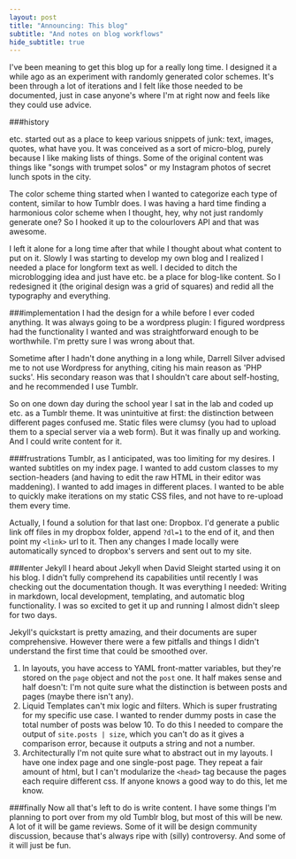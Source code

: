 ```yaml
---
layout: post
title: "Announcing: This blog"
subtitle: "And notes on blog workflows"
hide_subtitle: true
---
```


I've been meaning to get this blog up for a really long time. I designed it a while ago as an experiment with randomly generated color schemes. It's been through a lot of iterations and I felt like those needed to be documented, just in case anyone's where I'm at right now and feels like they could use advice.

###history

etc. started out as a place to keep various snippets of junk: text, images, quotes, what have you. It was conceived as a sort of micro-blog, purely because I like making lists of things. Some of the original content was things like "songs with trumpet solos" or my Instagram photos of secret lunch spots in the city.

The color scheme thing started when I wanted to categorize each type of content, similar to how Tumblr does. I was having a hard time finding a harmonious color scheme when I thought, hey, why not just randomly generate one? So I hooked it up to the colourlovers API and that was awesome.

I left it alone for a long time after that while I thought about what content to put on it. Slowly I was starting to develop my own blog and I realized I needed a place for longform text as well. I decided to ditch the microblogging idea and just have etc. be a place for blog-like content. So I redesigned it (the original design was a grid of squares) and redid all the typography and everything.

###implementation
I had the design for a while before I ever coded anything. It was always going to be a wordpress plugin: I figured wordpress had the functionality I wanted and was straightforward enough to be worthwhile. I'm pretty sure I was wrong about that.

Sometime after I hadn't done anything in a long while, Darrell Silver advised me to not use Wordpress for anything, citing his main reason as 'PHP sucks'. His secondary reason was that I shouldn't care about self-hosting, and he recommended I use Tumblr.

So on one down day during the school year I sat in the lab and coded up etc. as a Tumblr theme. It was unintuitive at first: the distinction between different pages confused me. Static files were clumsy (you had to upload them to a special server via a web form). But it was finally up and working. And I could write content for it.

###frustrations
Tumblr, as I anticipated, was too limiting for my desires. I wanted subtitles on my index page. I wanted to add custom classes to my section-headers (and having to edit the raw HTML in their editor was maddening). I wanted to add images in different places. I wanted to be able to quickly make iterations on my static CSS files, and not have to re-upload them every time.

Actually, I found a solution for that last one: Dropbox. I'd generate a public link off files in my dropbox folder, append `?dl=1` to the end of it, and then point my `<link>` url to it. Then any changes I made locally were automatically synced to dropbox's servers and sent out to my site.

###enter Jekyll
I heard about Jekyll when David Sleight started using it on his blog. I didn't fully comprehend its capabilities until recently I was checking out the documentation though. It was everything I needed: Writing in markdown, local development, templating, and automatic blog functionality. I was so excited to get it up and running I almost didn't sleep for two days.

Jekyll's quickstart is pretty amazing, and their documents are super comprehensive. However there were a few pitfalls and things I didn't understand the first time that could be smoothed over.

1. In layouts, you have access to YAML front-matter variables, but they're stored on the `page` object and not the `post` one. It half makes sense and half doesn't: I'm not quite sure what the distinction is between posts and pages (maybe there isn't any).
2. Liquid Templates can't mix logic and filters. Which is super frustrating for my specific use case. I wanted to render dummy posts in case the total number of posts was below 10. To do this I needed to compare the output of `site.posts | size`, which you can't do as it gives a comparison error, because it outputs a string and not a number.
3. Architecturally I'm not quite sure what to abstract out in my layouts. I have one index page and one single-post page. They repeat a fair amount of html, but I can't modularize the `<head>` tag because the pages each require different css. If anyone knows a good way to do this, let me know. 

###finally
Now all that's left to do is write content. I have some things I'm planning to port over from my old Tumblr blog, but most of this will be new. A lot of it will be game reviews. Some of it will be design community discussion, because that's always ripe with (silly) controversy. And some of it will just be fun.
